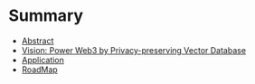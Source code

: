 # Summary

- [Abstract](./abstract.md)
- [Vision: Power Web3 by Privacy-preserving Vector Database](./vision.md)
- [Application](./application.md)
- [RoadMap](./roadmap.md)
